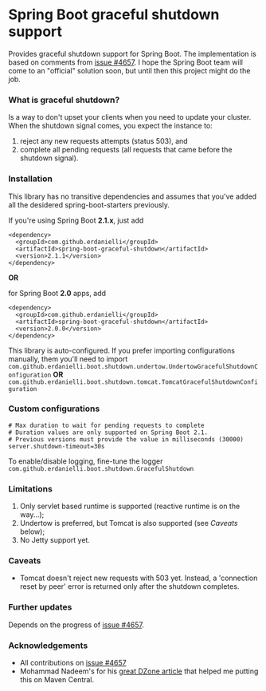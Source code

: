 # Spring Boot graceful shutdown support
Provides graceful shutdown support for Spring Boot.
The implementation is based on comments from [issue #4657](https://github.com/spring-projects/spring-boot/issues/4657).
I hope the Spring Boot team will come to an "official" solution soon, but until then this project might do the job.

### What is graceful shutdown?
Is a way to don't upset your clients when you need to update your cluster. When the shutdown signal comes, you expect 
the instance to:
1. reject any new requests attempts (status 503), and
2. complete all pending requests (all requests that came before the shutdown signal).
  
### Installation

This library has no transitive dependencies and assumes that you've added all the desidered spring-boot-starters 
previously.

If you're using Spring Boot **2.1.x**, just add
```
<dependency>
  <groupId>com.github.erdanielli</groupId>
  <artifactId>spring-boot-graceful-shutdown</artifactId>
  <version>2.1.1</version>
</dependency>
```
**OR**

for Spring Boot **2.0** apps, add
```
<dependency>
  <groupId>com.github.erdanielli</groupId>
  <artifactId>spring-boot-graceful-shutdown</artifactId>
  <version>2.0.0</version>
</dependency>
```

This library is auto-configured. If you prefer importing configurations manually,
them you'll need to import `com.github.erdanielli.boot.shutdown.undertow.UndertowGracefulShutdownConfiguration` 
**OR** `com.github.erdanielli.boot.shutdown.tomcat.TomcatGracefulShutdownConfiguration`

### Custom configurations

```
# Max duration to wait for pending requests to complete
# Duration values are only supported on Spring Boot 2.1.
# Previous versions must provide the value in milliseconds (30000)
server.shutdown-timeout=30s    
```

To enable/disable logging, fine-tune the logger `com.github.erdanielli.boot.shutdown.GracefulShutdown`

### Limitations

1. Only servlet based runtime is supported (reactive runtime is on the way...);
2. Undertow is preferred, but Tomcat is also supported (see _Caveats_ below);
3. No Jetty support yet.

### Caveats

- Tomcat doesn't reject new requests with 503 yet. Instead, a 'connection reset by peer' error is returned only after 
the shutdown completes.

### Further updates

Depends on the progress of [issue #4657](https://github.com/spring-projects/spring-boot/issues/4657).  

### Acknowledgements

- All contributions on [issue #4657](https://github.com/spring-projects/spring-boot/issues/4657)
- Mohammad Nadeem's for his [great DZone article](https://dzone.com/articles/publish-your-artifacts-to-maven-central) that
helped me putting this on Maven Central.
